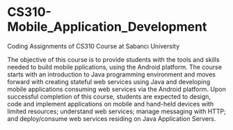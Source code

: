 # CS310-Mobile_Application_Development

Coding Assignments of CS310 Course at Sabancı University

The objective of this course is to provide students with the tools and skills needed to build mobile pplications, using the Android platform. The course starts with an introduction to Java programming environment and moves forward with creating stateful web services using Java and developing mobile applications consuming web services via the Android platform. Upon successful completion of this course, students are expected to design, code and implement applications on mobile and hand-held devices with limited resources; understand web services; manage messaging with HTTP; and deploy/consume web services residing on Java Application Servers.

